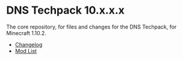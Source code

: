 # DNS Techpack 10.x.x.x
The core repository, for files and changes for the DNS Techpack, for Minecraft 1.10.2.

* [Changelog](https://github.com/DNSTechpack/DNS10-MC1.10.2/blob/master/CHANGELOG.md)
* [Mod List](https://github.com/DNSTechpack/DNS10-MC1.10.2/blob/master/MODLIST.md)
